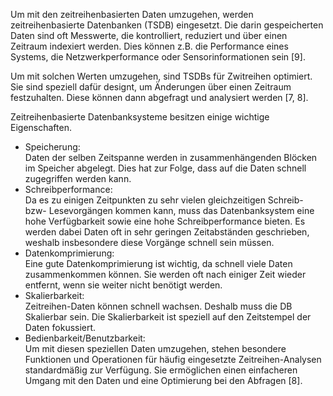 Um mit den zeitreihenbasierten Daten umzugehen, werden zeitreihenbasierte Datenbanken (TSDB) eingesetzt.
Die darin gespeicherten Daten sind oft Messwerte, die kontrolliert, reduziert und über einen Zeitraum indexiert werden.
Dies können z.B. die Performance eines Systems, die Netzwerkperformance oder Sensorinformationen sein [9].

Um mit solchen Werten umzugehen, sind TSDBs für Zwitreihen optimiert.
Sie sind speziell dafür designt, um Änderungen über einen Zeitraum festzuhalten.
Diese können dann abgefragt und analysiert werden [7, 8].

Zeitreihenbasierte Datenbanksysteme besitzen einige wichtige Eigenschaften.

-   Speicherung:<br>
    Daten der selben Zeitspanne werden in zusammenhängenden Blöcken im Speicher abgelegt.
    Dies hat zur Folge, dass auf die Daten schnell zugegriffen werden kann.
-   Schreibperformance:<br>
    Da es zu einigen Zeitpunkten zu sehr vielen gleichzeitigen Schreib- bzw- Lesevorgängen kommen kann, muss das Datenbanksystem eine hohe Verfügbarkeit sowie eine hohe Schreibperformance bieten.
    Es werden dabei Daten oft in sehr geringen Zeitabständen geschrieben, weshalb insbesondere diese Vorgänge schnell sein müssen.
-   Datenkomprimierung:<br>
    Eine gute Datenkomprimierung ist wichtig, da schnell viele Daten zusammenkommen können.
    Sie werden oft nach einiger Zeit wieder entfernt, wenn sie weiter nicht benötigt werden.
-   Skalierbarkeit:<br>
    Zeitreihen-Daten können schnell wachsen.
    Deshalb muss die DB Skalierbar sein.
    Die Skalierbarkeit ist speziell auf den Zeitstempel der Daten fokussiert.
-   Bedienbarkeit/Benutzbarkeit:<br>
    Um mit diesen speziellen Daten umzugehen, stehen besondere Funktionen und Operationen für häufig eingesetzte Zeitreihen-Analysen standardmäßig zur Verfügung.
    Sie ermöglichen einen einfacheren Umgang mit den Daten und eine Optimierung bei den Abfragen [8].
